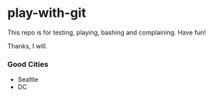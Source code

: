# play-with-git
This repo is for testing, playing, bashing and complaining.  Have fun!


Thanks, I will.

### Good Cities
* Seattle
* DC
